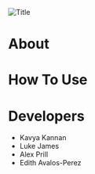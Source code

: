 ![Title](https://github.com/MissionToPsyche/tungsten_12c_web_game-uark/assets/36271826/d81a0e87-ebf3-4d51-94bc-ab7c752a9002)

# About

# How To Use

# Developers

+ Kavya Kannan
+ Luke James
+ Alex Prill
+ Edith Avalos-Perez

